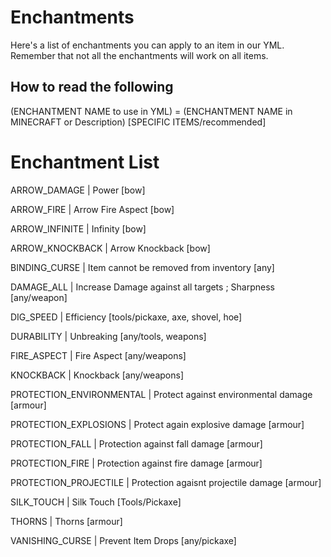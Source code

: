 # Enchantments

Here's a list of enchantments you can apply to an item in our YML. 
Remember that not all the enchantments will work on all items.

## How to read the following

(ENCHANTMENT NAME to use in YML) = (ENCHANTMENT NAME in MINECRAFT or Description) [SPECIFIC ITEMS/recommended]

# Enchantment List

ARROW_DAMAGE | Power [bow]

ARROW_FIRE | Arrow Fire Aspect [bow]

ARROW_INFINITE | Infinity [bow]

ARROW_KNOCKBACK | Arrow Knockback [bow]

BINDING_CURSE | Item cannot be removed from inventory [any]

DAMAGE_ALL | Increase Damage against all targets ; Sharpness [any/weapon]

DIG_SPEED | Efficiency [tools/pickaxe, axe, shovel, hoe]

DURABILITY |  Unbreaking [any/tools, weapons]

FIRE_ASPECT | Fire Aspect [any/weapons]

KNOCKBACK | Knockback [any/weapons]

PROTECTION_ENVIRONMENTAL | Protect against environmental damage [armour]

PROTECTION_EXPLOSIONS | Protect again explosive damage [armour]

PROTECTION_FALL | Protection against fall damage [armour]

PROTECTION_FIRE | Protection against fire damage [armour]

PROTECTION_PROJECTILE | Protection agaisnt projectile damage [armour]

SILK_TOUCH | Silk Touch [Tools/Pickaxe]

THORNS | Thorns [armour]

VANISHING_CURSE | Prevent Item Drops [any/pickaxe]
